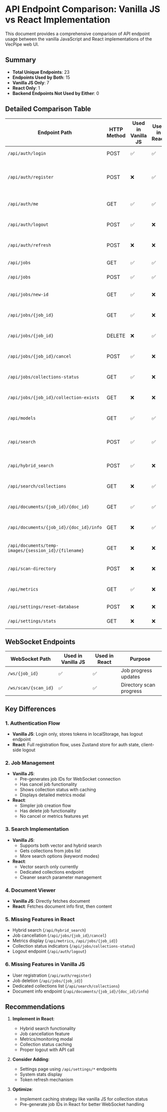 # API Endpoint Comparison: Vanilla JS vs React Implementation

This document provides a comprehensive comparison of API endpoint usage between the vanilla JavaScript and React implementations of the VecPipe web UI.

## Summary

- **Total Unique Endpoints**: 23
- **Endpoints Used by Both**: 15
- **Vanilla JS Only**: 7
- **React Only**: 1
- **Backend Endpoints Not Used by Either**: 0

## Detailed Comparison Table

| Endpoint Path | HTTP Method | Used in Vanilla JS | Used in React | Purpose/Functionality | Differences in Usage |
|--------------|-------------|-------------------|---------------|----------------------|---------------------|
| `/api/auth/login` | POST | ✅ | ✅ | User authentication | Both use similarly |
| `/api/auth/register` | POST | ❌ | ✅ | User registration | React has registration UI, vanilla JS redirects to login |
| `/api/auth/me` | GET | ✅ | ✅ | Get current user info | Both use for auth verification |
| `/api/auth/logout` | POST | ✅ | ❌ | User logout | React uses client-side logout only |
| `/api/auth/refresh` | POST | ❌ | ❌ | Refresh access token | Neither implementation uses this |
| `/api/jobs` | GET | ✅ | ✅ | List all jobs | Both use for job listing |
| `/api/jobs` | POST | ✅ | ✅ | Create new job | Both use for job creation |
| `/api/jobs/new-id` | GET | ✅ | ❌ | Get new job ID | Vanilla JS pre-generates ID for WebSocket |
| `/api/jobs/{job_id}` | GET | ✅ | ❌ | Get specific job details | Vanilla JS uses for metrics modal |
| `/api/jobs/{job_id}` | DELETE | ❌ | ✅ | Delete a job | Only React has delete functionality |
| `/api/jobs/{job_id}/cancel` | POST | ✅ | ❌ | Cancel running job | Only vanilla JS has cancel button |
| `/api/jobs/collections-status` | GET | ✅ | ❌ | Check collection status | Vanilla JS caches this for UI indicators |
| `/api/jobs/{job_id}/collection-exists` | GET | ❌ | ❌ | Check if collection exists | Backend endpoint not used by either |
| `/api/models` | GET | ✅ | ✅ | List available models | Both use for model selection |
| `/api/search` | POST | ✅ | ✅ | Vector search | Both implement search functionality |
| `/api/hybrid_search` | POST | ✅ | ❌ | Hybrid search | Only vanilla JS has hybrid search |
| `/api/search/collections` | GET | ❌ | ✅ | List collections for search | React uses this, vanilla gets from jobs |
| `/api/documents/{job_id}/{doc_id}` | GET | ✅ | ✅ | Get document content | Both use for document viewer |
| `/api/documents/{job_id}/{doc_id}/info` | GET | ❌ | ✅ | Get document metadata | React gets info first, vanilla doesn't |
| `/api/documents/temp-images/{session_id}/{filename}` | GET | ❌ | ❌ | Serve temporary images | Backend endpoint not used |
| `/api/scan-directory` | POST | ❌ | ❌ | Scan directory (non-WS) | Both use WebSocket instead |
| `/api/metrics` | GET | ✅ | ❌ | Get Prometheus metrics | Vanilla JS shows detailed metrics |
| `/api/settings/reset-database` | POST | ❌ | ❌ | Reset database | Neither has this in UI |
| `/api/settings/stats` | GET | ❌ | ❌ | Get system stats | Neither uses this endpoint |

## WebSocket Endpoints

| WebSocket Path | Used in Vanilla JS | Used in React | Purpose |
|----------------|-------------------|---------------|---------|
| `/ws/{job_id}` | ✅ | ✅ | Job progress updates |
| `/ws/scan/{scan_id}` | ✅ | ✅ | Directory scan progress |

## Key Differences

### 1. **Authentication Flow**
- **Vanilla JS**: Login only, stores tokens in localStorage, has logout endpoint
- **React**: Full registration flow, uses Zustand store for auth state, client-side logout

### 2. **Job Management**
- **Vanilla JS**: 
  - Pre-generates job IDs for WebSocket connection
  - Has cancel job functionality
  - Shows collection status with caching
  - Displays detailed metrics modal
- **React**: 
  - Simpler job creation flow
  - Has delete job functionality
  - No cancel or metrics features yet

### 3. **Search Implementation**
- **Vanilla JS**: 
  - Supports both vector and hybrid search
  - Gets collections from jobs list
  - More search options (keyword modes)
- **React**: 
  - Vector search only currently
  - Dedicated collections endpoint
  - Cleaner search parameter management

### 4. **Document Viewer**
- **Vanilla JS**: Directly fetches document
- **React**: Fetches document info first, then content

### 5. **Missing Features in React**
- Hybrid search (`/api/hybrid_search`)
- Job cancellation (`/api/jobs/{job_id}/cancel`)
- Metrics display (`/api/metrics`, `/api/jobs/{job_id}`)
- Collection status indicators (`/api/jobs/collections-status`)
- Logout endpoint (`/api/auth/logout`)

### 6. **Missing Features in Vanilla JS**
- User registration (`/api/auth/register`)
- Job deletion (`/api/jobs/{job_id}`)
- Dedicated collections list (`/api/search/collections`)
- Document info endpoint (`/api/documents/{job_id}/{doc_id}/info`)

## Recommendations

1. **Implement in React**:
   - Hybrid search functionality
   - Job cancellation feature
   - Metrics/monitoring modal
   - Collection status caching
   - Proper logout with API call

2. **Consider Adding**:
   - Settings page using `/api/settings/*` endpoints
   - System stats display
   - Token refresh mechanism

3. **Optimize**:
   - Implement caching strategy like vanilla JS for collection status
   - Pre-generate job IDs in React for better WebSocket handling